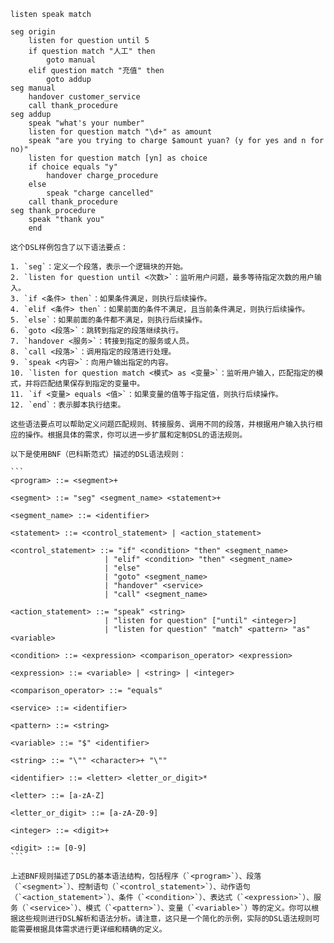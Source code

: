 ```
listen speak match
```

```
seg origin
	listen for question until 5
	if question match "人工" then
		goto manual
	elif question match "充值" then
		goto addup
seg manual
	handover customer_service
	call thank_procedure
seg addup
	speak "what's your number"
	listen for question match "\d+" as amount
	speak "are you trying to charge $amount yuan? (y for yes and n for no)"
	listen for question match [yn] as choice
	if choice equals "y"
		handover charge_procedure
	else
		speak "charge cancelled"
	call thank_procedure
seg thank_procedure
	speak "thank you"
	end
```

```
这个DSL样例包含了以下语法要点：

1. `seg`：定义一个段落，表示一个逻辑块的开始。
2. `listen for question until <次数>`：监听用户问题，最多等待指定次数的用户输入。
3. `if <条件> then`：如果条件满足，则执行后续操作。
4. `elif <条件> then`：如果前面的条件不满足，且当前条件满足，则执行后续操作。
5. `else`：如果前面的条件都不满足，则执行后续操作。
6. `goto <段落>`：跳转到指定的段落继续执行。
7. `handover <服务>`：转接到指定的服务或人员。
8. `call <段落>`：调用指定的段落进行处理。
9. `speak <内容>`：向用户输出指定的内容。
10. `listen for question match <模式> as <变量>`：监听用户输入，匹配指定的模式，并将匹配结果保存到指定的变量中。
11. `if <变量> equals <值>`：如果变量的值等于指定值，则执行后续操作。
12. `end`：表示脚本执行结束。

这些语法要点可以帮助定义问题匹配规则、转接服务、调用不同的段落，并根据用户输入执行相应的操作。根据具体的需求，你可以进一步扩展和定制DSL的语法规则。
```

````
以下是使用BNF（巴科斯范式）描述的DSL语法规则：

```
<program> ::= <segment>+

<segment> ::= "seg" <segment_name> <statement>+

<segment_name> ::= <identifier>

<statement> ::= <control_statement> | <action_statement>

<control_statement> ::= "if" <condition> "then" <segment_name>
                     | "elif" <condition> "then" <segment_name>
                     | "else"
                     | "goto" <segment_name>
                     | "handover" <service>
                     | "call" <segment_name>

<action_statement> ::= "speak" <string>
                     | "listen for question" ["until" <integer>]
                     | "listen for question" "match" <pattern> "as" <variable>

<condition> ::= <expression> <comparison_operator> <expression>

<expression> ::= <variable> | <string> | <integer>

<comparison_operator> ::= "equals"

<service> ::= <identifier>

<pattern> ::= <string>

<variable> ::= "$" <identifier>

<string> ::= "\"" <character>+ "\""

<identifier> ::= <letter> <letter_or_digit>*

<letter> ::= [a-zA-Z]

<letter_or_digit> ::= [a-zA-Z0-9]

<integer> ::= <digit>+

<digit> ::= [0-9]
```

上述BNF规则描述了DSL的基本语法结构，包括程序（`<program>`）、段落（`<segment>`）、控制语句（`<control_statement>`）、动作语句（`<action_statement>`）、条件（`<condition>`）、表达式（`<expression>`）、服务（`<service>`）、模式（`<pattern>`）、变量（`<variable>`）等的定义。你可以根据这些规则进行DSL解析和语法分析。请注意，这只是一个简化的示例，实际的DSL语法规则可能需要根据具体需求进行更详细和精确的定义。
````

